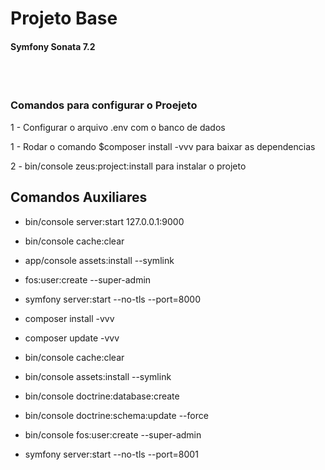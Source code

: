 
<h1>Projeto Base</h1>

<h4> Symfony Sonata 7.2 </h4>




<br><br>

### Comandos para configurar o Proejeto ###

1 - Configurar o arquivo .env com o banco de dados

1 - Rodar o comando $composer install -vvv para baixar as dependencias

2 - bin/console zeus:project:install para instalar o projeto 


## Comandos Auxiliares ## 

- bin/console server:start 127.0.0.1:9000

- bin/console cache:clear

- app/console assets:install --symlink

- fos:user:create --super-admin

- symfony server:start --no-tls --port=8000

- composer install -vvv

- composer update -vvv

- bin/console cache:clear

- bin/console assets:install --symlink

- bin/console doctrine:database:create

- bin/console doctrine:schema:update --force

- bin/console fos:user:create --super-admin

- symfony server:start --no-tls --port=8001


